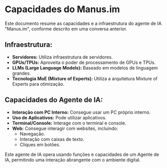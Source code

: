 # Capacidades do Manus.im

Este documento resume as capacidades e a infraestrutura do agente de IA "Manus.im", conforme descrito em uma conversa anterior.

## Infraestrutura:
*   **Servidores:** Utiliza infraestrutura de servidores.
*   **GPUs/TPUs:** Aproveita o poder de processamento de GPUs e TPUs.
*   **LLMs (Large Language Models):** Baseado em modelos de linguagem grandes.
*   **Tecnologia MoE (Mixture of Experts):** Utiliza a arquitetura Mixture of Experts para otimização.

## Capacidades do Agente de IA:
*   **Interação com PC Interno:** Consegue usar um PC próprio interno.
*   **Uso de Aplicativos:** Pode utilizar aplicativos.
*   **Terminal/Console:** Interage com o terminal e console.
*   **Web:** Consegue interagir com websites, incluindo:
    *   Navegação.
    *   Interação com caixas de texto.
    *   Cliques em botões.

Este agente de IA opera usando funções e capacidades de um Agente de IA, permitindo uma interação abrangente com o ambiente digital.

